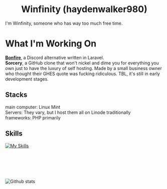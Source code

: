 <p align="center">
</p>
<h1 align="center">Winfinity (haydenwalker980)</h1>
I'm Winfinity, someone who has way too much free time. 

# What I'm Working On
[**Bonfire**](https://sorcery.i.windevstudios.com/BonfireTeam/Bonfire), a Discord alternative written in Laravel.  
**Sorcery**, a GitHub clone that won't nickel and dime you for everything you own just to have the luxury of self hosting. Made by a small business owner who thought their GHES quote was fucking ridiculous. TBL, it's still in early development stages. 

## Stacks
main computer: Linux Mint  
Servers: They vary, but I host them all on Linode traditionally  
frameworks: PHP primarily

## Skills
[![My Skills](https://skillicons.dev/icons?i=js,html,css,pr,php,mysql,linux,ae,azure,ps,bash,bootstrap)](https://skillicons.dev)

</p>

<br />
<br />
<br />
<br />

![Github stats](https://github-readme-stats.vercel.app/api?username=haydenwalker980&count_private=true&show_icons=true&include_all_commits=true)
